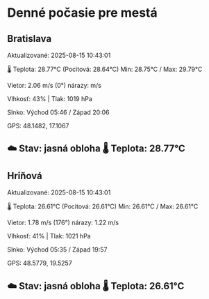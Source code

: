 ﻿# Denné počasie pre mestá

## Bratislava
Aktualizované: 2025-08-15 10:43:01

🌡️ Teplota: 28.77°C 
(Pocitová: 28.64°C)
Min: 28.75°C / Max: 29.79°C

Vietor: 2.06 m/s    (0°) 
nárazy:  m/s

Vlhkosť: 43% | Tlak: 1019 hPa

Slnko: Východ 05:46 / Západ 20:06

GPS: 48.1482, 17.1067

☁️ Stav: jasná obloha        🌡️ Teplota: 28.77°C
---

## Hriňová
Aktualizované: 2025-08-15 10:43:01

🌡️ Teplota: 26.61°C 
(Pocitová: 26.61°C)
Min: 26.61°C / Max: 26.61°C

Vietor: 1.78 m/s (176°)
nárazy: 1.22 m/s

Vlhkosť: 41% | Tlak: 1021 hPa

Slnko: Východ 05:35 / Západ 19:57

GPS: 48.5779, 19.5257

☁️ Stav: jasná obloha        🌡️ Teplota: 26.61°C
---
